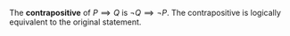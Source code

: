 The **contrapositive** of $P \implies Q$ is $\neg Q \implies \neg P$. The contrapositive is logically equivalent to the original statement.